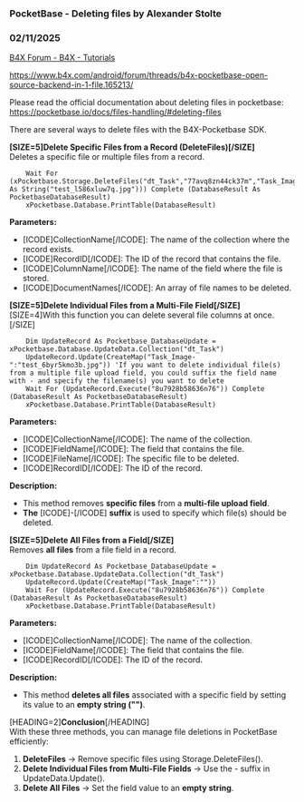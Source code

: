 ###  PocketBase - Deleting files by Alexander Stolte
### 02/11/2025
[B4X Forum - B4X - Tutorials](https://www.b4x.com/android/forum/threads/165554/)

<https://www.b4x.com/android/forum/threads/b4x-pocketbase-open-source-backend-in-1-file.165213/>  
  
Please read the official documentation about deleting files in pocketbase:  
<https://pocketbase.io/docs/files-handling/#deleting-files>  
  
There are several ways to delete files with the B4X-Pocketbase SDK.  
  
**[SIZE=5]Delete Specific Files from a Record (DeleteFiles)[/SIZE]**  
Deletes a specific file or multiple files from a record.  

```B4X
    Wait For (xPocketbase.Storage.DeleteFiles("dt_Task","77avq8zn44ck37m","Task_Image",Array As String("test_l586xluw7q.jpg"))) Complete (DatabaseResult As PocketbaseDatabaseResult)  
    xPocketbase.Database.PrintTable(DatabaseResult)
```

  
**Parameters:**  

- [ICODE]CollectionName[/ICODE]: The name of the collection where the record exists.
- [ICODE]RecordID[/ICODE]: The ID of the record that contains the file.
- [ICODE]ColumnName[/ICODE]: The name of the field where the file is stored.
- [ICODE]DocumentNames[/ICODE]: An array of file names to be deleted.

**[SIZE=5]Delete Individual Files from a Multi-File Field[/SIZE]**  
[SIZE=4]With this function you can delete several file columns at once.[/SIZE]  

```B4X
    Dim UpdateRecord As Pocketbase_DatabaseUpdate = xPocketbase.Database.UpdateData.Collection("dt_Task")  
    UpdateRecord.Update(CreateMap("Task_Image-":"test_6byr5kmo3b.jpg")) 'If you want to delete individual file(s) from a multiple file upload field, you could suffix the field name with - and specify the filename(s) you want to delete  
    Wait For (UpdateRecord.Execute("8u7928b58636n76")) Complete (DatabaseResult As PocketbaseDatabaseResult)  
    xPocketbase.Database.PrintTable(DatabaseResult)
```

  
**Parameters:**  

- [ICODE]CollectionName[/ICODE]: The name of the collection.
- [ICODE]FieldName[/ICODE]: The field that contains the file.
- [ICODE]FileName[/ICODE]: The specific file to be deleted.
- [ICODE]RecordID[/ICODE]: The ID of the record.

**Description:**  

- This method removes **specific files** from a **multi-file upload field**.
- **The** [ICODE]-[/ICODE] **suffix** is used to specify which file(s) should be deleted.

**[SIZE=5]Delete All Files from a Field[/SIZE]**  
Removes **all files** from a file field in a record.  

```B4X
    Dim UpdateRecord As Pocketbase_DatabaseUpdate = xPocketbase.Database.UpdateData.Collection("dt_Task")  
    UpdateRecord.Update(CreateMap("Task_Image":""))  
    Wait For (UpdateRecord.Execute("8u7928b58636n76")) Complete (DatabaseResult As PocketbaseDatabaseResult)  
    xPocketbase.Database.PrintTable(DatabaseResult)
```

  
**Parameters:**  

- [ICODE]CollectionName[/ICODE]: The name of the collection.
- [ICODE]FieldName[/ICODE]: The field that contains the file.
- [ICODE]RecordID[/ICODE]: The ID of the record.

**Description:**  

- This method **deletes all files** associated with a specific field by setting its value to an **empty string ("")**.

[HEADING=2]**Conclusion**[/HEADING]  
With these three methods, you can manage file deletions in PocketBase efficiently:  
  

1. **DeleteFiles** → Remove specific files using Storage.DeleteFiles().
2. **Delete Individual Files from Multi-File Fields** → Use the - suffix in UpdateData.Update().
3. **Delete All Files** → Set the field value to an **empty string**.